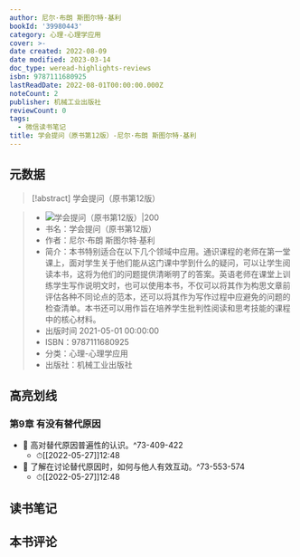 ```yaml
---
author: 尼尔·布朗 斯图尔特·基利
bookId: '39980443'
category: 心理-心理学应用
cover: >-
date created: 2022-08-09
date modified: 2023-03-14
doc_type: weread-highlights-reviews
isbn: 9787111680925
lastReadDate: 2022-08-01T00:00:00.000Z
noteCount: 2
publisher: 机械工业出版社
reviewCount: 0
tags:
  - 微信读书笔记
title: 学会提问（原书第12版）-尼尔·布朗 斯图尔特·基利
---
```


## 元数据

>[!abstract] 学会提问（原书第12版）

> - ![学会提问（原书第12版）|200](https://wfqqreader-1252317822.image.myqcloud.com/cover/443/39980443/t7_39980443.jpg)
> - 书名：学会提问（原书第12版）
> - 作者：尼尔·布朗 斯图尔特·基利
> - 简介：本书特别适合在以下几个领域中应用。通识课程的老师在第一堂课上，面对学生关于他们能从这门课中学到什么的疑问，可以让学生阅读本书，这将为他们的问题提供清晰明了的答案。英语老师在课堂上训练学生写作说明文时，也可以使用本书，不仅可以将其作为构思文章前评估各种不同论点的范本，还可以将其作为写作过程中应避免的问题的检查清单。本书还可以用作旨在培养学生批判性阅读和思考技能的课程中的核心材料。
> - 出版时间 2021-05-01 00:00:00
> - ISBN：9787111680925
> - 分类：心理-心理学应用
> - 出版社：机械工业出版社

## 高亮划线

### 第9章 有没有替代原因

- 📌 高对替代原因普遍性的认识。^73-409-422
	- ⏱[[2022-05-27]]12:48
- 📌 了解在讨论替代原因时，如何与他人有效互动。^73-553-574
	- ⏱[[2022-05-27]]12:48

## 读书笔记

## 本书评论
